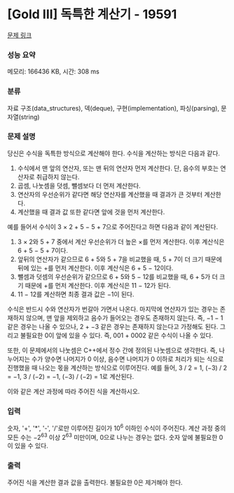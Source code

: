 # [Gold III] 독특한 계산기 - 19591 

[문제 링크](https://www.acmicpc.net/problem/19591) 

### 성능 요약

메모리: 166436 KB, 시간: 308 ms

### 분류

자료 구조(data_structures), 덱(deque), 구현(implementation), 파싱(parsing), 문자열(string)

### 문제 설명

<p>당신은 수식을 독특한 방식으로 계산해야 한다. 수식을 계산하는 방식은 다음과 같다.</p>

<ol>
	<li>수식에서 맨 앞의 연산자, 또는 맨 뒤의 연산자 먼저 계산한다. 단, 음수의 부호는 연산자로 취급하지 않는다.</li>
	<li>곱셈, 나눗셈을 덧셈, 뺄셈보다 더 먼저 계산한다.</li>
	<li>연산자의 우선순위가 같다면 해당 연산자를 계산했을 때 결과가 큰 것부터 계산한다.</li>
	<li>계산했을 때 결과 값 또한 같다면 앞에 것을 먼저 계산한다.</li>
</ol>

<p>예를 들어서 수식이 3 × 2 + 5 − 5 + 7으로 주어진다고 하면 다음과 같이 계산된다.</p>

<ol>
	<li>3 × 2와 5 + 7 중에서 계산 우선순위가 더 높은 ×를 먼저 계산한다. 이후 계산식은 6 + 5 − 5 + 7이다.</li>
	<li>앞뒤의 연산자가 같으므로 6 + 5와 5 + 7을 비교했을 때, 5 + 7이 더 크기 때문에 뒤에 있는 +를 먼저 계산한다. 이후 계산식은 6 + 5 − 12이다.</li>
	<li>뺄셈과 덧셈의 우선순위가 같으므로 6 + 5와 5 − 12를 비교했을 때, 6 + 5가 더 크기 때문에 +를 먼저 계산한다. 이후 계산식은 11 − 12가 된다.</li>
	<li>11 − 12를 계산하면 최종 결과 값은 −1이 된다.</li>
</ol>

<p>수식은 반드시 수와 연산자가 번갈아 가면서 나온다. 마지막에 연산자가 있는 경우는 존재하지 않으며, 맨 앞을 제외하고 음수가 들어오는 경우도 존재하지 않는다. 즉, −1 − 1 같은 경우는 나올 수 있으나, 2 + −3 같은 경우는 존재하지 않는다고 가정해도 된다. 그리고 불필요한 0이 앞에 있을 수 있다. 즉, 001 + 0002 같은 수식이 나올 수 있다.</p>

<p>또한, 이 문제에서의 나눗셈은 C++에서 정수 간에 정의된 나눗셈으로 생각한다. 즉, 나누어지는 수가 양수면 나머지가 0 이상, 음수면 나머지가 0 이하로 처리가 되는 식으로 진행했을 때 나오는 몫을 계산하는 방식으로 이루어진다. 예를 들어, 3 / 2 = 1, (−3) / 2 = −1, 3 / (−2) = −1, (−3) / (−2) = 1로 계산된다.</p>

<p>이와 같은 계산 과정에 따라 주어진 식을 계산하시오.</p>

### 입력 

 <p>숫자, '+', '*', '-', '/'로만 이루어진 길이가 10<sup>6</sup> 이하인 수식이 주어진다. 계산 과정 중의 모든 수는 −2<sup>63</sup> 이상 2<sup>63</sup> 미만이며, 0으로 나누는 경우는 없다. 숫자 앞에 불필요한 0이 있을 수 있다. </p>

### 출력 

 <p>주어진 식을 계산한 결과 값을 출력한다. 불필요한 0은 제거해야 한다.</p>

